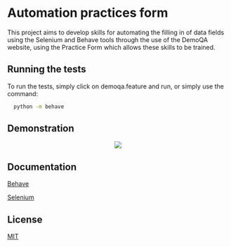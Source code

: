
# Automation practices form

This project aims to develop skills for automating the filling in of data fields using the Selenium and Behave tools through the use of the DemoQA website, using the Practice Form which allows these skills to be trained.


## Running the tests

To run the tests, simply click on demoqa.feature and run, or simply use the command:

```bash
  python -m behave
```


## Demonstration
<p align="center">
  <img src="https://github.com/Valcler-Manoel/demoqa-selenium-behave/assets/91897674/8f615c34-807d-4c6f-a643-18f01d27b7cd">
</p>




## Documentation
[Behave](https://behave.readthedocs.io/en/stable/)

[Selenium](https://selenium-python.readthedocs.io/)


## License

[MIT](https://choosealicense.com/licenses/mit/)

